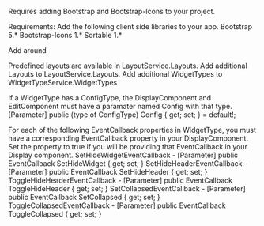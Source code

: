 ﻿Requires adding Bootstrap and Bootstrap-Icons to your project.

Requirements:
Add the following client side libraries to your app.
Bootstrap 5.*
Bootstrap-Icons 1.*
Sortable 1.*

Add <CascadingBlazoredModal> around <Router>

Predefined layouts are available in LayoutService.Layouts.  Add additional Layouts to LayoutService.Layouts.
Add additional WidgetTypes to WidgetTypeService.WidgetTypes

If a WidgetType has a ConfigType, the DisplayComponent and EditComponent must have a paramater named Config with that type.
[Parameter] public (type of ConfigType) Config { get; set; } = default!;

For each of the following EventCallback properties in WidgetType, you must have a corresponding EventCallback property in your DisplayComponent.  Set the property to true if you will be providing that EventCallback in your Display component.
SetHideWidgetEventCallback - [Parameter] public EventCallback<bool> SetHideWidget { get; set; }
SetHideHeaderEventCallback - [Parameter] public EventCallback<bool> SetHideHeader { get; set; }
ToggleHideHeaderEventCallback - [Parameter] public EventCallback ToggleHideHeader { get; set; }
SetCollapsedEventCallback - [Parameter] public EventCallback<bool> SetCollapsed { get; set; }
ToggleCollapsedEventCallback - [Parameter] public EventCallback ToggleCollapsed { get; set; }


